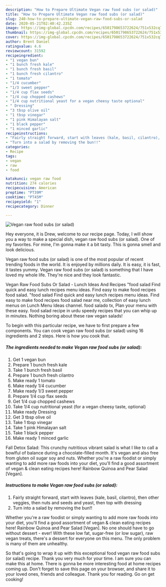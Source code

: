 ```yaml
---
description: "How to Prepare Ultimate Vegan raw food subs (or salad)"
title: "How to Prepare Ultimate Vegan raw food subs (or salad)"
slug: 240-how-to-prepare-ultimate-vegan-raw-food-subs-or-salad
date: 2020-05-21T02:40:42.235Z
image: https://img-global.cpcdn.com/recipes/6501798653722624/751x532cq70/vegan-raw-food-subs-or-salad-recipe-main-photo.jpg
thumbnail: https://img-global.cpcdn.com/recipes/6501798653722624/751x532cq70/vegan-raw-food-subs-or-salad-recipe-main-photo.jpg
cover: https://img-global.cpcdn.com/recipes/6501798653722624/751x532cq70/vegan-raw-food-subs-or-salad-recipe-main-photo.jpg
author: Brent Daniel
ratingvalue: 4.6
reviewcount: 31592
recipeingredient:
- "1 vegan bun"
- "1 bunch fresh kale"
- "1 bunch fresh basil"
- "1 bunch fresh cilantro"
- "1 tomato"
- "1/4 cucumber"
- "1/3 sweet pepper"
- "1/4 cup flax seeds"
- "1/4 cup chopped cashews"
- "1/4 cup nutritional yeast for a vegan cheesy taste optional"
- " Dressing"
- "3 tbsp olive oil"
- "1 tbsp vinegar"
- "1 pink Himalayan salt"
- "1 black pepper"
- "1 minced garlic"
recipeinstructions:
- "Fairly straight forward, start with leaves (kale, basil, cilantro), then other veggies, then nuts and seeds and yeast, then top with dressing"
- "Turn into a salad by removing the bun!!"
categories:
- Recipe
tags:
- vegan
- raw
- food

katakunci: vegan raw food 
nutrition: 274 calories
recipecuisine: American
preptime: "PT39M"
cooktime: "PT45M"
recipeyield: "1"
recipecategory: Dinner

---
```



![Vegan raw food subs (or salad)](https://img-global.cpcdn.com/recipes/6501798653722624/751x532cq70/vegan-raw-food-subs-or-salad-recipe-main-photo.jpg)

Hey everyone, it is Drew, welcome to our recipe page. Today, I will show you a way to make a special dish, vegan raw food subs (or salad). One of my favorites. For mine, I'm gonna make it a bit tasty. This is gonna smell and look delicious.

Vegan raw food subs (or salad) is one of the most popular of recent trending foods in the world. It is enjoyed by millions daily. It is easy, it is fast, it tastes yummy. Vegan raw food subs (or salad) is something that I have loved my whole life. They're nice and they look fantastic.

Vegan Raw Food Subs Or Salad - Lunch Ideas And Recipes &#34;food salad Find quick and easy lunch recipes menu ideas. Find easy to make food recipes food salad. &#34;food salad Find quick and easy lunch recipes menu ideas. Find easy to make food recipes food salad near me, collection of easy lunch menus on Lunch Menu Ideas channel. food salado tx, Plan your menu with these easy. food salad recipe in urdu speedy recipes that you can whip up in minutes. Nothing boring about these raw vegan salads!


To begin with this particular recipe, we have to first prepare a few components. You can cook vegan raw food subs (or salad) using 16 ingredients and 2 steps. Here is how you cook that.

<!--inarticleads1-->

##### The ingredients needed to make Vegan raw food subs (or salad):

1. Get 1 vegan bun
1. Prepare 1 bunch fresh kale
1. Take 1 bunch fresh basil
1. Prepare 1 bunch fresh cilantro
1. Make ready 1 tomato
1. Make ready 1/4 cucumber
1. Make ready 1/3 sweet pepper
1. Prepare 1/4 cup flax seeds
1. Get 1/4 cup chopped cashews
1. Take 1/4 cup nutritional yeast (for a vegan cheesy taste, optional)
1. Make ready  Dressing
1. Get 3 tbsp olive oil
1. Take 1 tbsp vinegar
1. Take 1 pink Himalayan salt
1. Take 1 black pepper
1. Make ready 1 minced garlic


Fall Detox Salad: This crunchy nutritious vibrant salad is what I like to call a bowlful of balance during a chocolate-filled month. It&#39;s vegan and also free from gluten oil sugar soy and nuts. Whether you&#39;re a raw foodist or simply wanting to add more raw foods into your diet, you&#39;ll find a good assortment of vegan &amp; clean eating recipes here! Rainbow Quinoa and Pear Salad [Vegan]. 

<!--inarticleads2-->

##### Instructions to make Vegan raw food subs (or salad):

1. Fairly straight forward, start with leaves (kale, basil, cilantro), then other veggies, then nuts and seeds and yeast, then top with dressing
1. Turn into a salad by removing the bun!!


Whether you&#39;re a raw foodist or simply wanting to add more raw foods into your diet, you&#39;ll find a good assortment of vegan &amp; clean eating recipes here! Rainbow Quinoa and Pear Salad [Vegan]. No one should have to go without dessert - ever! With these low fat, sugar-free (or low sugar), raw vegan treats, there&#39;s a dessert for everyone on this menu. The only problem is many of them are unhealthy. 

So that's going to wrap it up with this exceptional food vegan raw food subs (or salad) recipe. Thank you very much for your time. I am sure you can make this at home. There is gonna be more interesting food at home recipes coming up. Don't forget to save this page on your browser, and share it to your loved ones, friends and colleague. Thank you for reading. Go on get cooking!
